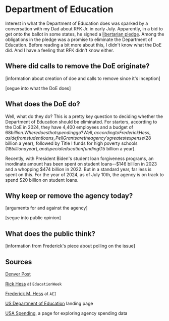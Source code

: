 # Department of Education

Interest in what the Department of Education does was sparked by a conversation with my Dad about RFK Jr. in early July. Apparently, in a bid to get onto the ballot in some states, he signed a [libertarian pledge](https://www.denverpost.com/2024/07/03/colorado-robert-kennedy-rjk-presidential-ballot-libertarian-party/). Among the obligations in the pledge was a promise to eliminate the Department of Education. Before reading a bit more about this, I didn't know what the DoE did. And I have a feeling that RFK didn't know either.

## Where did calls to remove the DoE originate?

[information about creation of doe and calls to remove since it's inception]

[segue into what the DoE does]

## What does the DoE do?

Well, what do they do? This is a pretty key question to deciding whether the Department of Education should be eliminated. For starters, according to the DoE in 2024, they have 4,400 employees and a budget of $68 billion. Where does that spending go? Well, according to Frederick Hess, aside from student loans, Pell Grants are the agency's greatest expense ($28 billion a year), followed by Title I funds for high poverty schools ($18 billion a year), and special education funding ($15 billion a year).

Recently, with President Biden's student loan forgiveness programs, an inordinate amount has been spent on student loans--$146 billion in 2023 and a whopping $474 billion in 2022. But in a standard year, far less is spent on this. For the year of 2024, as of July 10th, the agency is on track to spend $20 billion on student loans.

## Why keep or remove the agency today?

[arguments for and against the agency]

[segue into public opinion]

## What does the public think?

[information from Frederick's piece about polling on the issue]

## Sources
[Denver Post](https://www.denverpost.com/2024/07/03/colorado-robert-kennedy-rjk-presidential-ballot-libertarian-party/)

[Rick Hess](https://www.edweek.org/policy-politics/opinion-republicans-keep-talking-about-abolishing-the-education-department-why/2023/10) at `EducationWeek`

[Frederick M. Hess](https://www.aei.org/op-eds/what-it-would-mean-to-abolish-the-u-s-department-of-education/) at `AEI`

[US Department of Education](https://www2.ed.gov/about/landing.jhtml) landing page

[USA Spending](https://www.usaspending.gov/explorer/agency), a page for exploring agency spending data